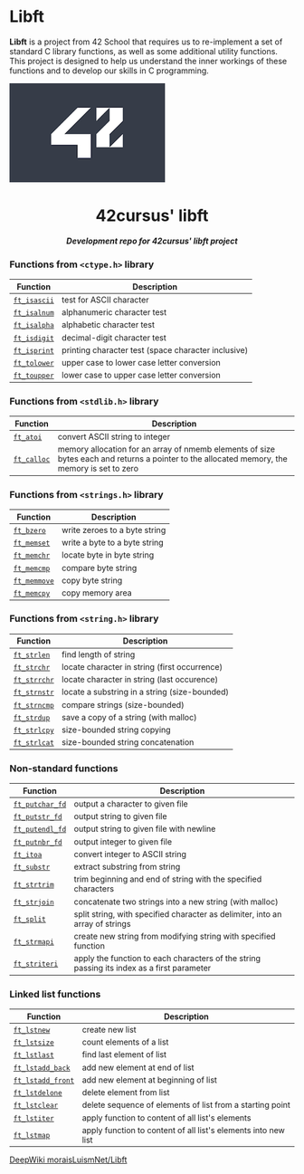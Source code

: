 # Libft 

**Libft** is a project from 42 School that requires us to re-implement a set of standard C library functions, as well as some additional utility functions. This project is designed to help us understand the inner workings of these functions and to develop our skills in C programming.

![Libft](img/42.png)

<h1 align="center">
	42cursus' libft
</h1>

<p align="center">
	<b><i>Development repo for 42cursus' libft project</i></b><br>
</p>

### Functions from `<ctype.h>` library
| Function | Description |
| --- | --- |
| [`ft_isascii`](ft_isascii.c) | test for ASCII character |
| [`ft_isalnum`](ft_isalnum.c) | alphanumeric character test |
| [`ft_isalpha`](ft_isalpha.c) | alphabetic character test |
| [`ft_isdigit`](ft_isdigit.c) | decimal-digit character test |
| [`ft_isprint`](ft_isprint.c) | printing character test (space character inclusive) |
| [`ft_tolower`](ft_tolower.c) | upper case to lower case letter conversion |
| [`ft_toupper`](ft_toupper.c) | lower case to upper case letter conversion |

### Functions from `<stdlib.h>` library
| Function | Description |
| --- | --- |
| [`ft_atoi`](ft_atoi.c) | convert ASCII string to integer |
| [`ft_calloc`](ft_calloc.c) | memory allocation for an array of nmemb elements of size bytes each and returns a pointer to the allocated memory, the memory is set to zero |

### Functions from `<strings.h>` library
| Function | Description |
| --- | --- |
| [`ft_bzero`](ft_bzero.c) | write zeroes to a byte string |
| [`ft_memset`](ft_memset.c) | write a byte to a byte string |
| [`ft_memchr`](ft_memchr.c) | locate byte in byte string |
| [`ft_memcmp`](ft_memcmp.c) | compare byte string |
| [`ft_memmove`](ft_memmove.c) | copy byte string |
| [`ft_memcpy`](ft_memcpy.c) | copy memory area |

### Functions from `<string.h>` library
| Function | Description |
| --- | --- |
| [`ft_strlen`](ft_strlen.c) | find length of string |
| [`ft_strchr`](ft_strchr.c) | locate character in string (first occurrence)|
| [`ft_strrchr`](ft_strrchr.c) | locate character in string (last occurence) |
| [`ft_strnstr`](ft_strnstr.c) | locate a substring in a string (size-bounded) |
| [`ft_strncmp`](ft_strncmp.c) | compare strings (size-bounded) |
| [`ft_strdup`](ft_strdup.c) | save a copy of a string (with malloc)|
| [`ft_strlcpy`](ft_strlcpy.c) | size-bounded string copying |
| [`ft_strlcat`](ft_strlcat.c) | size-bounded string concatenation |

### Non-standard functions
| Function | Description |
| --- | --- |
| [`ft_putchar_fd`](ft_putchar_fd.c) | output a character to given file |
| [`ft_putstr_fd`](ft_putstr_fd.c) | output string to given file |
| [`ft_putendl_fd`](ft_putendl_fd.c) | output string to given file with newline |
| [`ft_putnbr_fd`](ft_putnbr_fd.c) | output integer to given file |
| [`ft_itoa`](ft_itoa.c) | convert integer to ASCII string |
| [`ft_substr`](ft_substr.c) | extract substring from string | 
| [`ft_strtrim`](ft_strtrim.c) | trim beginning and end of string with the specified characters |
| [`ft_strjoin`](ft_strjoin.c) | concatenate two strings into a new string (with malloc) |
| [`ft_split`](ft_split.c) | split string, with specified character as delimiter, into an array of strings |
| [`ft_strmapi`](ft_strmapi.c) | create new string from modifying string with specified function |
| [`ft_striteri`](ft_striteri.c) | apply the function to each characters of the string passing its index as a first parameter |

### Linked list functions
| Function | Description |
| --- | --- |
| [`ft_lstnew`](ft_lstnew.c) | create new list |
| [`ft_lstsize`](ft_lstsize.c) | count elements of a list |
| [`ft_lstlast`](ft_lstlast.c) | find last element of list |
| [`ft_lstadd_back`](ft_lstadd_back.c) | add new element at end of list |
| [`ft_lstadd_front`](ft_lstadd_front.c) | add new element at beginning of list |
| [`ft_lstdelone`](ft_lstdelone.c) | delete element from list |
| [`ft_lstclear`](ft_lstclear.c) | delete sequence of elements of list from a starting point |
| [`ft_lstiter`](ft_lstiter.c) | apply function to content of all list's elements |
| [`ft_lstmap`](ft_lstmap.c) | apply function to content of all list's elements into new list |

[DeepWiki moraisLuismNet/Libft](https://deepwiki.com/moraisLuismNet/Libft)
